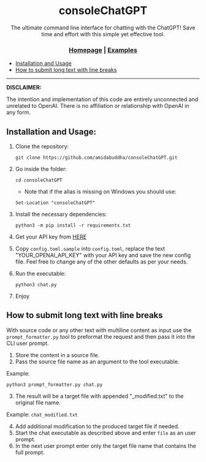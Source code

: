 <div align="center">

# consoleChatGPT

The ultimate command line interface for chatting with the ChatGPT! Save time and effort with this simple yet effective tool.

<h3>

[Homepage](https://github.com/amidabuddha/consoleChatGPT) | [Examples](/examples)

</h3>

</div>

- [Installation and Usage](#installation-and-usage)
- [How to submit long text with line breaks](#how-to-submit-long-text-with-line-breaks)
  
---

**DISCLAIMER:**

The intention and implementation of this code are entirely unconnected and unrelated to OpenAI. There is no affiliation or relationship with OpenAI in any form.

## Installation and Usage:

1. Clone the repository:

   ```shell
   git clone https://github.com/amidabuddha/consoleChatGPT.git
   ```

2. Go inside the folder:

   ```shell
   cd consoleChatGPT
   ```

   - Note that if the alias is missing on Windows you should use:

   ```shell
   Set-Location "consoleChatGPT"
   ```

3. Install the necessary dependencies:

   ```shell
   python3 -m pip install -r requirements.txt
   ```

4. Get your API key from [HERE](https://platform.openai.com/account/api-keys)

5. Copy `config.toml.sample` into `config.toml`, replace the text "YOUR_OPENAI_API_KEY" with your API key and save the new config file. Feel free to change any of the other defaults as per your needs.

6. Run the executable:

   ```shell
   python3 chat.py
   ```

7. Enjoy

## How to submit long text with line breaks

With source code or any other text with multiline content as input use the `prompt_formatter.py` tool to preformat the request and then pass it into the CLI user prompt.

1. Store the content in a source file.
2. Pass the source file name as an argument to the tool executable. 

Example:
   ```shell
   python3 prompt_formatter.py chat.py
   ```
3. The result will be a target file with appended "_modified.txt" to the original file name.

Example: `chat_modified.txt`

4. Add additional modification to the produced target file if needed.
5. Start the chat executable as described above and enter `file` as an user prompt.
6. In the next user prompt enter only the target file name that contains the full prompt.
